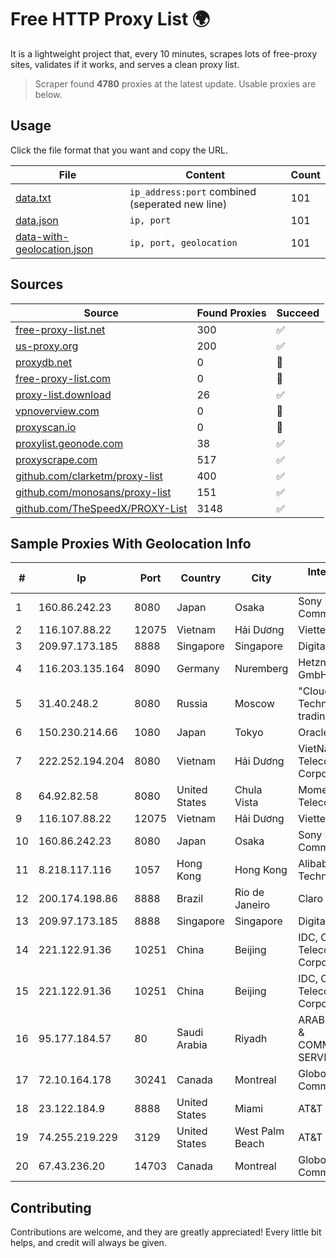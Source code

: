 
# Free HTTP Proxy List 🌍

It is a lightweight project that, every 10 minutes, scrapes lots of free-proxy sites, validates if it works, and serves a clean proxy list.


> Scraper found **4780** proxies at the latest update. Usable proxies are below.

## Usage

Click the file format that you want and copy the URL.


|File|Content|Count|
|----|-------|-----|
|[data.txt](https://raw.githubusercontent.com/themiralay/Proxy-List-World/master/data.txt)|`ip_address:port` combined (seperated new line)|101|
|[data.json](https://raw.githubusercontent.com/themiralay/Proxy-List-World/master/data.json)|`ip, port`|101|
|[data-with-geolocation.json](https://raw.githubusercontent.com/themiralay/Proxy-List-World/master/data-with-geolocation.json)|`ip, port, geolocation`|101|

## Sources

|Source|Found Proxies|Succeed|
|------|-------------|-------|
|[free-proxy-list.net](https://free-proxy-list.net)|300|✅|
|[us-proxy.org](https://www.us-proxy.org)|200|✅|
|[proxydb.net](http://proxydb.net)|0|🚫|
|[free-proxy-list.com](https://free-proxy-list.com/?page=&port=&type%5B%5D=http&type%5B%5D=https&up_time=0&search=Search)|0|🚫|
|[proxy-list.download](https://www.proxy-list.download/HTTP)|26|✅|
|[vpnoverview.com](https://vpnoverview.com/privacy/anonymous-browsing/free-proxy-servers)|0|🚫|
|[proxyscan.io](https://www.proxyscan.io)|0|🚫|
|[proxylist.geonode.com](https://proxylist.geonode.com/api/proxy-list?limit=300&page=1&sort_by=lastChecked&sort_type=desc&protocols=http,https)|38|✅|
|[proxyscrape.com](https://api.proxyscrape.com/v2/?request=displayproxies&protocol=http&timeout=10000&country=all&ssl=all&anonymity=all)|517|✅|
|[github.com/clarketm/proxy-list](https://raw.githubusercontent.com/clarketm/proxy-list/master/proxy-list-raw.txt)|400|✅|
|[github.com/monosans/proxy-list](https://raw.githubusercontent.com/monosans/proxy-list/main/proxies/http.txt)|151|✅|
|[github.com/TheSpeedX/PROXY-List](https://raw.githubusercontent.com/TheSpeedX/PROXY-List/master/http.txt)|3148|✅|


## Sample Proxies With Geolocation Info

|#|Ip|Port|Country|City|Internet Service Provider|
|-|--|----|-------|----|-------------------------|
|1|160.86.242.23|8080|Japan|Osaka|Sony Network Communications Inc|
|2|116.107.88.22|12075|Vietnam|Hải Dương|Viettel Corporation|
|3|209.97.173.185|8888|Singapore|Singapore|DigitalOcean, LLC|
|4|116.203.135.164|8090|Germany|Nuremberg|Hetzner Online GmbH|
|5|31.40.248.2|8080|Russia|Moscow|"Cloud Technologies" LLC trading as Cloud.ru|
|6|150.230.214.66|1080|Japan|Tokyo|Oracle Corporation|
|7|222.252.194.204|8080|Vietnam|Hải Dương|VietNam Post and Telecom Corporation|
|8|64.92.82.58|8080|United States|Chula Vista|Momentum Telecom, Inc.|
|9|116.107.88.22|12075|Vietnam|Hải Dương|Viettel Corporation|
|10|160.86.242.23|8080|Japan|Osaka|Sony Network Communications Inc|
|11|8.218.117.116|1057|Hong Kong|Hong Kong|Alibaba (US) Technology Co., Ltd.|
|12|200.174.198.86|8888|Brazil|Rio de Janeiro|Claro S.A|
|13|209.97.173.185|8888|Singapore|Singapore|DigitalOcean, LLC|
|14|221.122.91.36|10251|China|Beijing|IDC, China Telecommunications Corporation|
|15|221.122.91.36|10251|China|Beijing|IDC, China Telecommunications Corporation|
|16|95.177.184.57|80|Saudi Arabia|Riyadh|ARABIAN INTERNET & COMMUNICATIONS SERVICES CO.LTD|
|17|72.10.164.178|30241|Canada|Montreal|GloboTech Communications|
|18|23.122.184.9|8888|United States|Miami|AT&T Services, Inc.|
|19|74.255.219.229|3129|United States|West Palm Beach|AT&T Corp.|
|20|67.43.236.20|14703|Canada|Montreal|GloboTech Communications|



## Contributing

Contributions are welcome, and they are greatly appreciated! Every
little bit helps, and credit will always be given.

